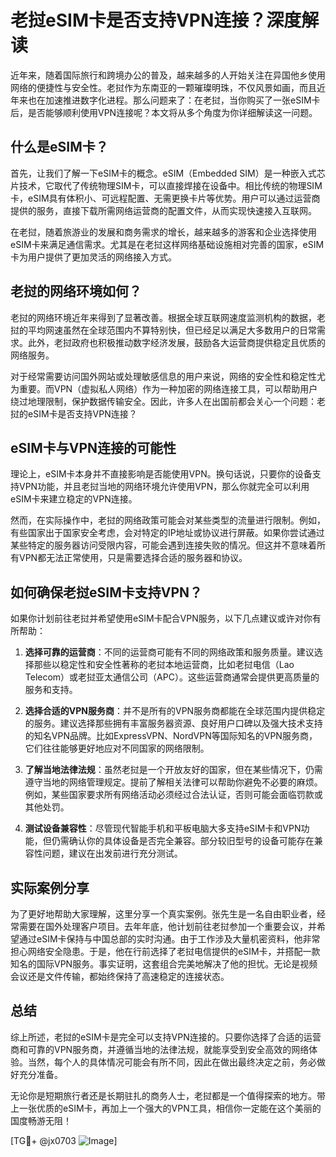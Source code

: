 # 老挝eSIM卡是否支持VPN连接？深度解读

近年来，随着国际旅行和跨境办公的普及，越来越多的人开始关注在异国他乡使用网络的便捷性与安全性。老挝作为东南亚的一颗璀璨明珠，不仅风景如画，而且近年来也在加速推进数字化进程。那么问题来了：在老挝，当你购买了一张eSIM卡后，是否能够顺利使用VPN连接呢？本文将从多个角度为你详细解读这一问题。

## 什么是eSIM卡？

首先，让我们了解一下eSIM卡的概念。eSIM（Embedded SIM）是一种嵌入式芯片技术，它取代了传统物理SIM卡，可以直接焊接在设备中。相比传统的物理SIM卡，eSIM具有体积小、可远程配置、无需更换卡片等优势。用户可以通过运营商提供的服务，直接下载所需网络运营商的配置文件，从而实现快速接入互联网。

在老挝，随着旅游业的发展和商务需求的增长，越来越多的游客和企业选择使用eSIM卡来满足通信需求。尤其是在老挝这样网络基础设施相对完善的国家，eSIM卡为用户提供了更加灵活的网络接入方式。

## 老挝的网络环境如何？

老挝的网络环境近年来得到了显著改善。根据全球互联网速度监测机构的数据，老挝的平均网速虽然在全球范围内不算特别快，但已经足以满足大多数用户的日常需求。此外，老挝政府也积极推动数字经济发展，鼓励各大运营商提供稳定且优质的网络服务。

对于经常需要访问国外网站或处理敏感信息的用户来说，网络的安全性和稳定性尤为重要。而VPN（虚拟私人网络）作为一种加密的网络连接工具，可以帮助用户绕过地理限制，保护数据传输安全。因此，许多人在出国前都会关心一个问题：老挝的eSIM卡是否支持VPN连接？

## eSIM卡与VPN连接的可能性

理论上，eSIM卡本身并不直接影响是否能使用VPN。换句话说，只要你的设备支持VPN功能，并且老挝当地的网络环境允许使用VPN，那么你就完全可以利用eSIM卡来建立稳定的VPN连接。

然而，在实际操作中，老挝的网络政策可能会对某些类型的流量进行限制。例如，有些国家出于国家安全考虑，会对特定的IP地址或协议进行屏蔽。如果你尝试通过某些特定的服务器访问受限内容，可能会遇到连接失败的情况。但这并不意味着所有VPN都无法正常使用，只是需要选择合适的服务器和协议。

## 如何确保老挝eSIM卡支持VPN？

如果你计划前往老挝并希望使用eSIM卡配合VPN服务，以下几点建议或许对你有所帮助：

1. **选择可靠的运营商**：不同的运营商可能有不同的网络政策和服务质量。建议选择那些以稳定性和安全性著称的老挝本地运营商，比如老挝电信（Lao Telecom）或老挝亚太通信公司（APC）。这些运营商通常会提供更高质量的服务和支持。

2. **选择合适的VPN服务商**：并不是所有的VPN服务商都能在全球范围内提供稳定的服务。建议选择那些拥有丰富服务器资源、良好用户口碑以及强大技术支持的知名VPN品牌。比如ExpressVPN、NordVPN等国际知名的VPN服务商，它们往往能够更好地应对不同国家的网络限制。

3. **了解当地法律法规**：虽然老挝是一个开放友好的国家，但在某些情况下，仍需遵守当地的网络管理规定。提前了解相关法律可以帮助你避免不必要的麻烦。例如，某些国家要求所有网络活动必须经过合法认证，否则可能会面临罚款或其他处罚。

4. **测试设备兼容性**：尽管现代智能手机和平板电脑大多支持eSIM卡和VPN功能，但仍需确认你的具体设备是否完全兼容。部分较旧型号的设备可能存在兼容性问题，建议在出发前进行充分测试。

## 实际案例分享

为了更好地帮助大家理解，这里分享一个真实案例。张先生是一名自由职业者，经常需要在国外处理客户项目。去年年底，他计划前往老挝参加一个重要会议，并希望通过eSIM卡保持与中国总部的实时沟通。由于工作涉及大量机密资料，他非常担心网络安全隐患。于是，他在行前选择了老挝电信提供的eSIM卡，并搭配一款知名的国际VPN服务。事实证明，这套组合完美地解决了他的担忧。无论是视频会议还是文件传输，都始终保持了高速稳定的连接状态。

## 总结

综上所述，老挝的eSIM卡是完全可以支持VPN连接的。只要你选择了合适的运营商和可靠的VPN服务商，并遵循当地的法律法规，就能享受到安全高效的网络体验。当然，每个人的具体情况可能会有所不同，因此在做出最终决定之前，务必做好充分准备。

无论你是短期旅行者还是长期驻扎的商务人士，老挝都是一个值得探索的地方。带上一张优质的eSIM卡，再加上一个强大的VPN工具，相信你一定能在这个美丽的国度畅游无阻！

[TG💪+ @jx0703 ![Image](https://github.com/user-attachments/assets/dbca1d08-cadb-493c-b0ec-ad6f7a83f270)]